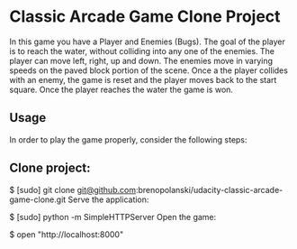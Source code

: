 # Classic Arcade Game Clone Project

In this game you have a Player and Enemies (Bugs). The goal of the player is to reach the water, without colliding into any one of the enemies. 
The player can move left, right, up and down. The enemies move in varying speeds on the paved block portion of the scene. Once a the player collides with an enemy, 
the game is reset and the player moves back to the start square. Once the player reaches the water the game is won.

## Usage
In order to play the game properly, consider the following steps:

## Clone project:

$ [sudo] git clone git@github.com:brenopolanski/udacity-classic-arcade-game-clone.git
Serve the application:

$ [sudo] python -m SimpleHTTPServer
Open the game:

$ open "http://localhost:8000"